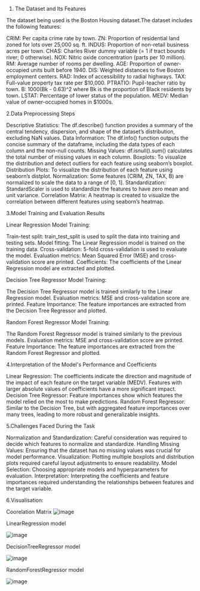1. The Dataset and Its Features

The dataset being used is the Boston Housing dataset.The dataset includes the following features:

CRIM: Per capita crime rate by town.
ZN: Proportion of residential land zoned for lots over 25,000 sq. ft.
INDUS: Proportion of non-retail business acres per town.
CHAS: Charles River dummy variable (= 1 if tract bounds river; 0 otherwise).
NOX: Nitric oxide concentration (parts per 10 million).
RM: Average number of rooms per dwelling.
AGE: Proportion of owner-occupied units built before 1940.
DIS: Weighted distances to five Boston employment centers.
RAD: Index of accessibility to radial highways.
TAX: Full-value property tax rate per $10,000.
PTRATIO: Pupil-teacher ratio by town.
B: 1000(Bk - 0.63)^2 where Bk is the proportion of Black residents by town.
LSTAT: Percentage of lower status of the population.
MEDV: Median value of owner-occupied homes in $1000s.


2.Data Preprocessing Steps

Descriptive Statistics: The df.describe() function provides a summary of the central tendency, dispersion, and shape of the dataset’s distribution, excluding NaN values.
Data Information: The df.info() function outputs the concise summary of the dataframe, including the data types of each column and the non-null counts.
Missing Values: df.isnull().sum() calculates the total number of missing values in each column.
Boxplots: To visualize the distribution and detect outliers for each feature using seaborn’s boxplot.
Distribution Plots: To visualize the distribution of each feature using seaborn’s distplot.
Normalization: Some features (CRIM, ZN, TAX, B) are normalized to scale the data to a range of [0, 1].
Standardization: StandardScaler is used to standardize the features to have zero mean and unit variance.
Correlation Matrix: A heatmap is created to visualize the correlation between different features using seaborn’s heatmap.

3.Model Training and Evaluation Results

Linear Regression
Model Training:

Train-test split: train_test_split is used to split the data into training and testing sets.
Model fitting: The Linear Regression model is trained on the training data.
Cross-validation: 5-fold cross-validation is used to evaluate the model.
Evaluation metrics: Mean Squared Error (MSE) and cross-validation score are printed.
Coefficients: The coefficients of the Linear Regression model are extracted and plotted.

Decision Tree Regressor
Model Training:

The Decision Tree Regressor model is trained similarly to the Linear Regression model.
Evaluation metrics: MSE and cross-validation score are printed.
Feature Importance: The feature importances are extracted from the Decision Tree Regressor and plotted.

Random Forest Regressor
Model Training:

The Random Forest Regressor model is trained similarly to the previous models.
Evaluation metrics: MSE and cross-validation score are printed.
Feature Importance: The feature importances are extracted from the Random Forest Regressor and plotted.

4.Interpretation of the Model's Performance and Coefficients

Linear Regression: The coefficients indicate the direction and magnitude of the impact of each feature on the target variable (MEDV). Features with larger absolute values of coefficients have a more significant impact.
Decision Tree Regressor: Feature importances show which features the model relied on the most to make predictions.
Random Forest Regressor: Similar to the Decision Tree, but with aggregated feature importances over many trees, leading to more robust and generalizable insights.


5.Challenges Faced During the Task

Normalization and Standardization: Careful consideration was required to decide which features to normalize and standardize.
Handling Missing Values: Ensuring that the dataset has no missing values was crucial for model performance.
Visualization: Plotting multiple boxplots and distribution plots required careful layout adjustments to ensure readability.
Model Selection: Choosing appropriate models and hyperparameters for evaluation.
Interpretation: Interpreting the coefficients and feature importances required understanding the relationships between features and the target variable.


6.Visualisation:

Coorelation Matrix
![image](https://github.com/user-attachments/assets/bc48e533-5bc5-4a61-a062-3e2e6e8c77ac)



LinearRegression model

![image](https://github.com/user-attachments/assets/ac3eac0b-b1d2-4069-ae0e-dbcab1b989fb)



DecisionTreeRegressor model

![image](https://github.com/user-attachments/assets/0d123296-1bf0-4429-aa46-e8de389417df)



RandomForestRegressor model

![image](https://github.com/user-attachments/assets/02aa4fb2-87f9-4e44-a0d3-b8076806ca18)
